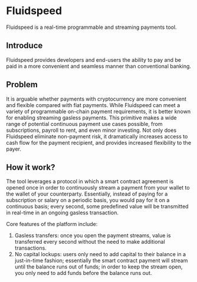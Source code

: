 # Fluidspeed

Fluidspeed is a real-time programmable and streaming payments tool.


## Introduce

Fluidspeed provides developers and end-users the ability to pay and be paid in a more convenient and seamless manner than conventional banking.

## Problem

It is arguable whether payments with cryptocurrency are more convenient and flexible compared with fiat payments. While Fluidspeed can meet a variety of programmable on-chain payment requirements, it is better known for enabling streaming gasless payments. This primitive makes a wide range of potential continuous payment use cases possible, from subscriptions, payroll to rent, and even minor investing.  Not only does Fluidspeed eliminate non-payment risk, it dramatically increases access to cash flow for the payment recipient, and provides increased flexibility to the payer.


## How it work?

The tool leverages a protocol in which a smart contract agreement is opened once in order to continuously stream a payment from your wallet to the wallet of your counterparty. Essentially, instead of paying for a subscription or salary on a periodic basis, you would pay for it on a continuous basis; every second, some predefined value will be transmitted in real-time in an ongoing gasless transaction.

Core features of the platform include:

1. Gasless transfers: once you open the payment streams, value is transferred every second without the need to make additional transactions.
2. No capital lockups: users only need to add capital to their balance in a just-in-time fashion; essentially the smart contract payment will stream until the balance runs out of funds; in order to keep the stream open, you only need to add funds before the balance runs out. 
